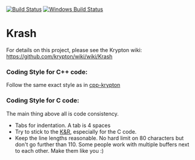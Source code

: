 [![Build Status](https://travis-ci.org/krypton/krash.svg?branch=master)](https://travis-ci.org/krypton/krash)
[![Windows Build Status](https://ci.appveyor.com/api/projects/status/github/debris/krash?branch=master&svg=true)](https://ci.appveyor.com/project/debris/krash-nr37r/branch/master)

# Krash

For details on this project, please see the Krypton wiki:
https://github.com/krypton/wiki/wiki/Krash

### Coding Style for C++ code:

Follow the same exact style as in [cpp-krypton](https://github.com/krypton/cpp-krypton/blob/develop/CodingStandards.txt)

### Coding Style for C code:

The main thing above all is code consistency.

- Tabs for indentation. A tab is 4 spaces
- Try to stick to the [K&R](http://en.wikipedia.org/wiki/Indent_style#K.26R_style),
  especially for the C code.
- Keep the line lengths reasonable. No hard limit on 80 characters but don't go further
  than 110. Some people work with multiple buffers next to each other.
  Make them like you :)
